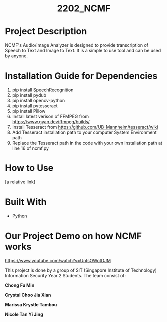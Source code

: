 <h1 align="center">2202_NCMF</h1>

# Project Description
NCMF's Audio/Image Analyzer is designed to provide transcription of Speech to Text and Image to Text. It is a simple to use tool and can be used by anyone.


# Installation Guide for Dependencies
1. pip install SpeechRecognition
2. pip install pydub
3. pip install opencv-python   
5. pip install pytesseract
6. pip install Pillow
7. Install latest verison of FFMPEG from https://www.gyan.dev/ffmpeg/builds/
8. Install Tesseract from https://github.com/UB-Mannheim/tesseract/wiki 
9. Add Tesseract installation path to your computer System Environment path
10. Replace the Tesseract path in the code with your own installation path at line 16 of ncmf.py

# How to Use
[a relative link] 

# Built With 
- Python


# Our Project Demo on how NCMF works
https://www.youtube.com/watch?v=UntsOWotDJM



This project is done by a group of SIT (Singapore Institute of Technology) Information Security Year 2 Students. The team consist of: 

**Chong Fu Min**

**Crystal Choo Jia Xian**

**Marissa Krystle Tambou**

**Nicole Tan Yi Jing**
